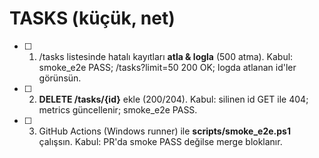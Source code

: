﻿# TASKS (küçük, net)
- [ ] 1) /tasks listesinde hatalı kayıtları **atla & logla** (500 atma).
      Kabul: smoke_e2e PASS; /tasks?limit=50 200 OK; logda atlanan id'ler görünsün.
- [ ] 2) **DELETE /tasks/{id}** ekle (200/204).
      Kabul: silinen id GET ile 404; metrics güncellenir; smoke_e2e PASS.
- [ ] 3) GitHub Actions (Windows runner) ile **scripts/smoke_e2e.ps1** çalışsın.
      Kabul: PR'da smoke PASS değilse merge bloklanır.
